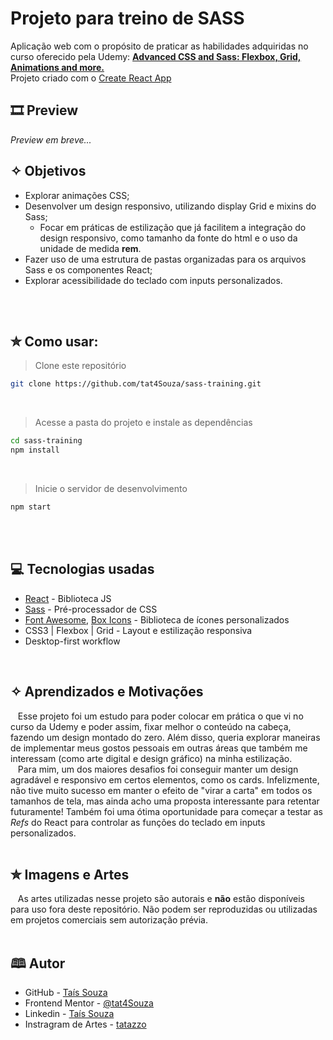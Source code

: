 # Projeto para treino de SASS
Aplicação web com o propósito de praticar as habilidades adquiridas no curso oferecido pela Udemy: [**Advanced CSS and Sass: Flexbox, Grid, Animations and more.**](https://www.udemy.com/share/101Wmq3@d175uiXmGIfkya03NIEqhy-bOudDJdMLGJhyvZYyikkPkUQgATgJVFOg4PBVEfzZwA==/)
<br> Projeto criado com o [Create React App](https://github.com/facebook/create-react-app)

## 🎞️ Preview
*Preview em breve...*

## ✧ Objetivos
- Explorar animações CSS;
- Desenvolver um design responsivo, utilizando display Grid e mixins do Sass;
  - Focar em práticas de estilização que já facilitem a integração do design responsivo, como tamanho da fonte do html e o uso da unidade de medida **rem**.
- Fazer uso de uma estrutura de pastas organizadas para os arquivos Sass e os componentes React;
- Explorar acessibilidade do teclado com inputs personalizados.
<br>
<br>

## ✮ Como usar:

> Clone este repositório
```bash
git clone https://github.com/tat4Souza/sass-training.git
```
<br>

> Acesse a pasta do projeto e instale as dependências
```bash
cd sass-training
npm install
```
<br>

> Inicie o servidor de desenvolvimento
```bash
npm start
```
<br>
<br>

## 💻 Tecnologias usadas
- [React](https://reactjs.org/) - Biblioteca JS
- [Sass](https://sass-lang.com/) - Pré-processador de CSS
- [Font Awesome](http://fontawesome.com/), [Box Icons](https://boxicons.com/) - Biblioteca de ícones personalizados
- CSS3 | Flexbox | Grid - Layout e estilização responsiva
- Desktop-first workflow
<br>

## ✧ Aprendizados e Motivações
&nbsp;&nbsp;&nbsp;Esse projeto foi um estudo para poder colocar em prática o que vi no curso da Udemy e poder assim, fixar melhor o conteúdo na cabeça, fazendo um design montado do zero. Além disso, queria explorar maneiras de implementar meus gostos pessoais em outras áreas que também me interessam (como arte digital e design gráfico) na minha estilização. <br>
&nbsp;&nbsp;&nbsp;Para mim, um dos maiores desafios foi conseguir manter um design agradável e responsivo em certos elementos, como os cards. Infelizmente, não tive muito sucesso em manter o efeito de "virar a carta" em todos os tamanhos de tela, mas ainda acho uma proposta interessante para retentar futuramente! Também foi uma ótima oportunidade para começar a testar as *Refs* do React para controlar as funções do teclado em inputs personalizados.
<br>
<br>

## ✮ Imagens e Artes
&nbsp;&nbsp;&nbsp;As artes utilizadas nesse projeto são autorais e **não** estão disponíveis para uso fora deste repositório. Não podem ser reproduzidas ou utilizadas em projetos comerciais sem autorização prévia.
<br>
<br>

## 🕮 Autor

- GitHub - [Taís Souza](https://github.com/tat4Souza)
- Frontend Mentor - [@tat4Souza](https://www.frontendmentor.io/profile/tat4Souza)
- Linkedin - [Taís Souza](https://www.linkedin.com/in/tais-f-souza/)
- Instragram de Artes - [tatazzo](https://www.instagram.com/tatazzo/)
